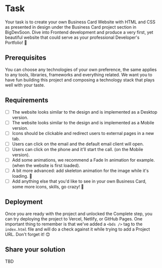 # Task
Your task is to create your own Business Card Website with HTML and CSS as presented in design under the Business Card project section in BigDevSoon. Dive into Frontend development and produce a very first, yet beautiful website that could serve as your professional Developer's Portfolio! 🤗

## Prerequisites
You can choose any technologies of your own preference, the same applies to any tools, libraries, frameworks and everything related. We want you to have fun building this project and composing a technology stack that plays well with your taste.

## Requirements

- [ ] The website looks similar to the design and is implemented as a Desktop version.
- [ ] The website looks similar to the design and is implemented as a Mobile version.
- [ ] Icons should be clickable and redirect users to external pages in a new tab.
- [ ] Users can click on the email and the default email client will open.
- [ ] Users can click on the phone and it'll start the call. (on the Mobile version).
- [ ] Add some animations, we recommend a Fade In animation for example. (when the website is first loaded).
- [ ] A bit more advanced: add skeleton animation for the image while it's loading. 👀
- [ ] Add anything else that you'd like to see in your own Business Card, some more icons, skills, go crazy! 🎉

## Deployment
Once you are ready with the project and unlocked the Complete step, you can try deploying the project to Vercel, Netlify, or GitHub Pages. One important thing to remember is that we've added a `<bds />` tag to the `index.html` file and will do a check against it while trying to add a Project URL. Don't forget it! 😊

## Share your solution
TBD
